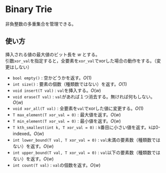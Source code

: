 # Binary Trie
非負整数の多重集合を管理できる。
## 使い方
挿入される値の最大値のビット長を $`w`$ とする。  
引数`xor_val`を指定すると，全要素を`xor_val`でxorした場合の動作をする。（変更はしない）
- `bool empty()` : 空かどうかを返す。$`O(1)`$
- `int size()` : 要素の個数（種類数ではない）を返す。$`O(1)`$
- `void insert(T val)` : `val`を挿入する。$`O(w)`$
- `void erase(T val)` : `val`があれば１つ消去する。無ければ何もしない。 $`O(w)`$
- `void xor_all(T val)` : 全要素を`val`でxorした値に変更する。$`O(1)`$
- `T max_element(T xor_val = 0)` : 最大値を返す。$`O(w)`$
- `T min_element(T xor_val = 0)` : 最小値を返す。$`O(w)`$
- `T kth_smallest(int k, T xor_val = 0)` : `k`番目に小さい値を返す。`k`は0-indexed。$`O(w)`$
- `int lower_bound(T val, T xor_val = 0)` : `val`未満の要素数（種類数ではない）を返す。$`O(w)`$
- `int upper_bound(T val, T xor_val = 0)` : `val`以下の要素数（種類数ではない）を返す。$`O(w)`$
- `int count(T val)` : `val`の個数を返す。$`O(w)`$


